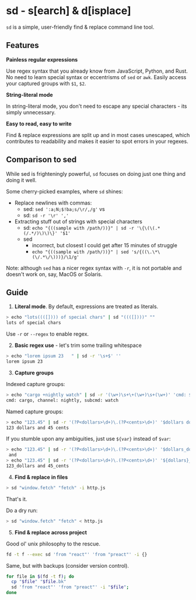 # sd - s[earch] & d[isplace]

`sd` is a simple, user-friendly find & replace command line tool.

## Features

**Painless regular expressions**

Use regex syntax that you already know from JavaScript, Python, and Rust. No need to learn  special syntax or eccentrisms of `sed` or `awk`. Easily access your captured groups with `$1`, `$2`.

**String-literal mode**

In string-literal mode, you don't need to escape any special characters - its simply unnecessary.

**Easy to read, easy to write**

Find & replace expressions are split up and in most cases unescaped, which contributes to readability and makes it easier to spot errors in your regexes.

## Comparison to sed

While sed is frighteningly powerful, `sd` focuses on doing just one thing and doing it well.

Some cherry-picked examples, where `sd` shines:
- Replace newlines with commas:
  - sed: `sed ':a;N;$!ba;s/\r/,/g'` vs
  - sd: `sd -r '\r' ','`
- Extracting stuff out of strings with special characters
  - sd: `echo "{((sample with /path/))}" | sd -r '\{\(\(.*(/.*/)\)\)\}' '$1'`
  - sed
    - incorrect, but closest I could get after 15 minutes of struggle
    - `echo "{((sample with /path/))}" | sed 's/{((\.\*\(\/.*\/\)))}/\1/g'`

Note: although `sed` has a nicer regex syntax with `-r`, it is not portable and doesn't work on, say, MacOS or Solaris. 

## Guide

1. **Literal mode**. By default, expressions are treated as literals.

```sh
> echo "lots((([]))) of special chars" | sd "((([])))" ""
lots of special chars
```

Use `-r` or `--regex` to enable regex.

2. **Basic regex use** - let's trim some trailing whitespace

```sh
> echo "lorem ipsum 23   " | sd -r '\s+$' ''
lorem ipsum 23
```

3. **Capture groups**

Indexed capture groups:

```sh
> echo "cargo +nightly watch" | sd -r '(\w+)\s+\+(\w+)\s+(\w+)' 'cmd: $1, channel: $2, subcmd: $3'
cmd: cargo, channel: nightly, subcmd: watch
```

Named capture groups:

```sh
> echo "123.45" | sd -r '(?P<dollars>\d+)\.(?P<cents>\d+)' '$dollars dollars and $cents cents'
123 dollars and 45 cents
```

If you stumble upon any ambiguities, just use `${var}` instead of `$var`:

```sh
> echo "123.45" | sd -r '(?P<dollars>\d+)\.(?P<cents>\d+)' '$dollars_dollars and $cents_cents'
 and 
> echo "123.45" | sd -r '(?P<dollars>\d+)\.(?P<cents>\d+)' '${dollars}_dollars and ${cents}_cents'
123_dollars and 45_cents
```

4. **Find & replace in files**

```sh
> sd "window.fetch" "fetch" -i http.js
```

That's it.

Do a dry run:

```sh
> sd "window.fetch" "fetch" < http.js 
```

5. **Find & replace across project**

Good ol' unix philosophy to the rescue.

```sh
fd -t f --exec sd 'from "react"' 'from "preact"' -i {}
```

Same, but with backups (consider version control).

```bash
for file in $(fd -t f); do
  cp "$file" "$file.bk"
  sd 'from "react"' 'from "preact"' -i "$file"; 
done
```
